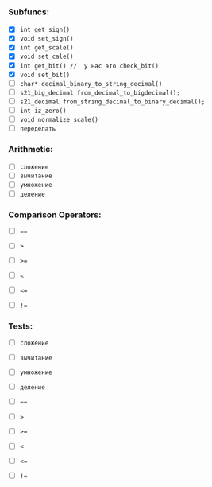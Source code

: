 
### Subfuncs:
- [x] `int get_sign()`
- [x] `void set_sign()`
- [x] `int get_scale()`
- [x] `void set_cale()`
- [x] `int get_bit() //  у нас это check_bit()`
- [x] `void set_bit()`
- [ ] `char* decimal_binary_to_string_decimal()`
- [ ] `s21_big_decimal from_decimal_to_bigdecimal();`
- [ ] `s21_decimal from_string_decimal_to_binary_decimal();`
- [ ] `int iz_zero()`
- [ ] `void normalize_scale()`
- [ ] `переделать `
### Arithmetic:
- [ ] `сложение`
- [ ] `вычитание`
- [ ] `умножение`
- [ ] `деление`

### Comparison Operators:
- [ ] `==` 
- [ ] `>`
- [ ] `>=`
- [ ] `<`
- [ ] `<=`
- [ ] `!=`


### Tests:
- [ ] `сложение`
- [ ] `вычитание`
- [ ] `умножение`
- [ ] `деление`
- [ ] `==`
- [ ] `>`
- [ ] `>=`
- [ ] `<`
- [ ] `<=`
- [ ] `!=`


###